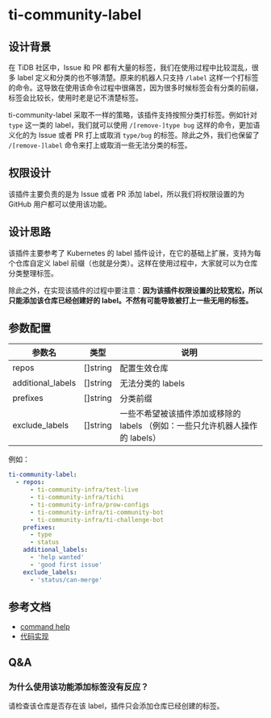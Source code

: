 # ti-community-label

## 设计背景 

在 TiDB 社区中，Issue 和 PR 都有大量的标签，我们在使用过程中比较混乱，很多 label 定义和分类的也不够清楚。原来的机器人只支持 `/label` 这样一个打标签的命令。这导致在使用该命令过程中很痛苦，因为很多时候标签会有分类的前缀，标签会比较长，使用时老是记不清楚标签。

ti-community-label 采取不一样的策略，该插件支持按照分类打标签。例如针对 `type` 这一类的 label，我们就可以使用 `/[remove-]type bug` 这样的命令，更加语义化的为 Issue 或者 PR 打上或取消 `type/bug` 的标签。除此之外，我们也保留了 `/[remove-]label` 命令来打上或取消一些无法分类的标签。

## 权限设计

该插件主要负责的是为 Issue 或者 PR 添加 label，所以我们将权限设置的为GitHub 用户都可以使用该功能。

## 设计思路

该插件主要参考了 Kubernetes 的 label 插件设计，在它的基础上扩展，支持为每个仓库自定义 label 前缀（也就是分类）。这样在使用过程中，大家就可以为仓库分类整理标签。

除此之外，在实现该插件的过程中要注意：**因为该插件权限设置的比较宽松，所以只能添加该仓库已经创建好的 label。不然有可能导致被打上一些无用的标签。**

## 参数配置

| 参数名            | 类型     | 说明                                                                          |
| ----------------- | -------- | ----------------------------------------------------------------------------- |
| repos             | []string | 配置生效仓库                                                                  |
| additional_labels | []string | 无法分类的 labels                                                             |
| prefixes          | []string | 分类前缀                                                                      |
| exclude_labels    | []string | 一些不希望被该插件添加或移除的 labels （例如：一些只允许机器人操作的 labels） |

例如：

```yml
ti-community-label:
  - repos:
      - ti-community-infra/test-live
      - ti-community-infra/tichi
      - ti-community-infra/prow-configs
      - ti-community-infra/ti-community-bot
      - ti-community-infra/ti-challenge-bot
    prefixes:
      - type
      - status
    additional_labels:
      - 'help wanted'
      - 'good first issue'
    exclude_labels:
      - 'status/can-merge'
```

## 参考文档

- [command help](https://prow.tidb.io/command-help?repo=ti-community-infra%2Ftichi#type)
- [代码实现](https://github.com/ti-community-infra/tichi/tree/master/internal/pkg/externalplugins/label)

## Q&A

### 为什么使用该功能添加标签没有反应？

请检查该仓库是否存在该 label，插件只会添加仓库已经创建的标签。
